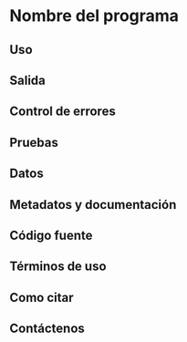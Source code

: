 # Nombre del programa 


## Uso



## Salida



## Control de errores



## Pruebas



## Datos



## Metadatos y documentación



## Código fuente



## Términos de uso



## Como citar



## Contáctenos


